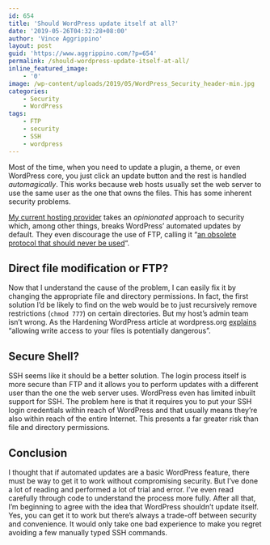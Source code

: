 ```yaml
---
id: 654
title: 'Should WordPress update itself at all?'
date: '2019-05-26T04:32:28+08:00'
author: 'Vince Aggrippino'
layout: post
guid: 'https://www.aggrippino.com/?p=654'
permalink: /should-wordpress-update-itself-at-all/
inline_featured_image:
    - '0'
image: /wp-content/uploads/2019/05/WordPress_Security_header-min.jpg
categories:
    - Security
    - WordPress
tags:
    - FTP
    - security
    - SSH
    - wordpress
---
```


Most of the time, when you need to update a plugin, a theme, or even WordPress core, you just click an update button and the rest is handled *automagically*. This works because web hosts usually set the web server to use the same user as the one that owns the files. This has some inherent security problems.

[My current hosting provider](https://www.nearlyfreespeech.net/) takes an *opinionated* approach to security which, among other things, breaks WordPress’ automated updates by default. They even discourage the use of FTP, calling it “[an obsolete protocol that should never be used](https://members.nearlyfreespeech.net/forums/viewtopic.php?t=10232&highlight=wordpress+ftp#50031)“.

## Direct file modification or FTP?

Now that I understand the cause of the problem, I can easily fix it by changing the appropriate file and directory permissions. In fact, the first solution I’d be likely to find on the web would be to just recursively remove restrictions (`chmod 777`) on certain directories. But my host’s admin team isn’t wrong. As the Hardening WordPress article at wordpress.org [explains](https://wordpress.org/support/article/hardening-wordpress/#file-permissions) “allowing write access to your files is potentially dangerous”.

## Secure Shell?

SSH seems like it should be a better solution. The login process itself is more secure than FTP and it allows you to perform updates with a different user than the one the web server uses. WordPress even has limited inbuilt support for SSH. The problem here is that it requires you to put your SSH login credentials within reach of WordPress and that usually means they’re also within reach of the entire Internet. This presents a far greater risk than file and directory permissions.

## Conclusion

I thought that if automated updates are a basic WordPress feature, there must be way to get it to work without compromising security. But I’ve done a lot of reading and performed a lot of trial and error. I’ve even read carefully through code to understand the process more fully. After all that, I’m beginning to agree with the idea that WordPress shouldn’t update itself. Yes, you can get it to work but there’s always a trade-off between security and convenience. It would only take one bad experience to make you regret avoiding a few manually typed SSH commands.